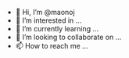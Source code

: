 - 👋 Hi, I’m @maonoj
- 👀 I’m interested in ...
- 🌱 I’m currently learning ...
- 💞️ I’m looking to collaborate on ...
- 📫 How to reach me ...

<!---
maonoj/maonoj is a ✨ special ✨ repository because its `README.md` (this file) appears on your GitHub profile.
You can click the Preview link to take a look at your changes.
--->
